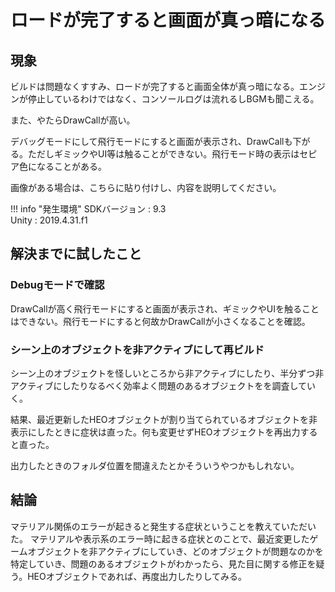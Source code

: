 # ロードが完了すると画面が真っ暗になる

## 現象
ビルドは問題なくすすみ、ロードが完了すると画面全体が真っ暗になる。エンジンが停止しているわけではなく、コンソールログは流れるしBGMも聞こえる。

また、やたらDrawCallが高い。

デバッグモードにして飛行モードにすると画面が表示され、DrawCallも下がる。ただしギミックやUI等は触ることができない。飛行モード時の表示はセピア色になることがある。

画像がある場合は、こちらに貼り付けし、内容を説明してください。

!!! info "発生環境"
SDKバージョン : 9.3<br>
Unity : 2019.4.31.f1<br>

## 解決までに試したこと
### Debugモードで確認
DrawCallが高く飛行モードにすると画面が表示され、ギミックやUIを触ることはできない。飛行モードにすると何故かDrawCallが小さくなることを確認。

### シーン上のオブジェクトを非アクティブにして再ビルド
シーン上のオブジェクトを怪しいところから非アクティブにしたり、半分ずつ非アクティブにしたりなるべく効率よく問題のあるオブジェクトをを調査していく。

結果、最近更新したHEOオブジェクトが割り当てられているオブジェクトを非表示にしたときに症状は直った。何も変更せずHEOオブジェクトを再出力すると直った。

出力したときのフォルダ位置を間違えたとかそういうやつかもしれない。

## 結論
マテリアル関係のエラーが起きると発生する症状ということを教えていただいた。
マテリアルや表示系のエラー時に起きる症状とのことで、最近変更したゲームオブジェクトを非アクティブにしていき、どのオブジェクトが問題なのかを特定していき、問題のあるオブジェクトがわかったら、見た目に関する修正を疑う。HEOオブジェクトであれば、再度出力したりしてみる。

